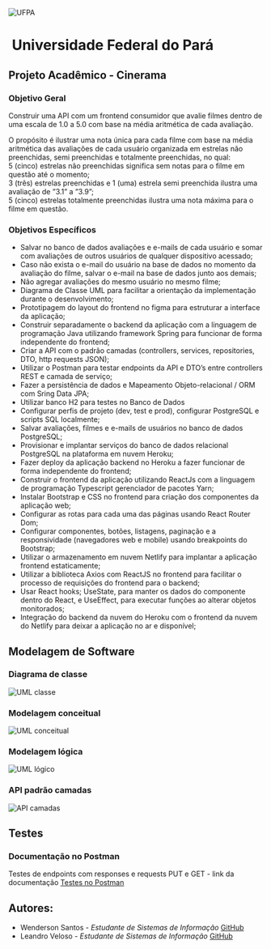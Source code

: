 ![UFPA](https://encrypted-tbn0.gstatic.com/images?q=tbn:ANd9GcQDyOqG3iMuzdu5X_KpvPiBXGXQ1I-LtBEgEQ&usqp=CAU)
# &nbsp;__Universidade Federal do Pará__ 
## Projeto Acadêmico - Cinerama
### Objetivo Geral
Construir uma API com um frontend consumidor que avalie filmes dentro de uma escala de 1.0 a 5.0 com base na média aritmética de cada avaliação.

O propósito é ilustrar uma nota única para cada filme com base na média aritmética das
avaliações de cada usuário organizada em estrelas não preenchidas, semi preenchidas e
totalmente preenchidas, no qual:<br>
5 (cinco) estrelas não preenchidas significa sem notas para o filme em questão até o
momento;<br>
3 (três) estrelas preenchidas e 1 (uma) estrela semi preenchida ilustra uma avaliação de
”3.1” a ”3.9”;<br>
5 (cinco) estrelas totalmente preenchidas ilustra uma nota máxima para o filme em
questão.

### Objetivos Específicos
* Salvar no banco de dados avaliações e e-mails de cada usuário e somar com
avaliações de outros usuários de qualquer dispositivo acessado;
* Caso não exista o e-mail do usuário na base de dados no momento da
avaliação do filme, salvar o e-mail na base de dados junto aos demais;
* Não agregar avaliações do mesmo usuário no mesmo filme;
* Diagrama de Classe UML para facilitar a orientação da implementação
durante o desenvolvimento;
* Prototipagem do layout do frontend no figma para estruturar a interface da
aplicação;
* Construir separadamente o backend da aplicação com a linguagem de
programação Java utilizando framework Spring para funcionar de forma
independente do frontend;
* Criar a API com o padrão camadas (controllers, services, repositories, DTO,
http requests JSON);
* Utilizar o Postman para testar endpoints da API e DTO’s entre controllers
REST e camada de serviço;
* Fazer a persistência de dados e Mapeamento Objeto-relacional / ORM com
Sring Data JPA;
* Utilizar banco H2 para testes no Banco de Dados
* Configurar perfis de projeto (dev, test e prod), configurar PostgreSQL e scripts
SQL localmente;
* Salvar avaliações, filmes e e-mails de usuários no banco de dados PostgreSQL;
* Provisionar e implantar serviços do banco de dados relacional PostgreSQL
na plataforma em nuvem Heroku;
* Fazer deploy da aplicação backend no Heroku a fazer funcionar de forma
independente do frontend;
* Construir o frontend da aplicação utilizando ReactJs com a linguagem de
programação Typescript gerenciador de pacotes Yarn;
* Instalar Bootstrap e CSS no frontend para criação dos componentes da
aplicação web;
* Configurar as rotas para cada uma das páginas usando React Router Dom;
* Configurar componentes, botões, listagens, paginação e a responsividade
(navegadores web e mobile) usando breakpoints do Bootstrap;
* Utilizar o armazenamento em nuvem Netlify para implantar a aplicação
frontend estaticamente;
* Utilizar a biblioteca Axios com ReactJS no frontend para facilitar o processo
de requisições do frontend para o backend;
* Usar React hooks; UseState, para manter os dados do componente dentro do
React, e UseEffect, para executar funções ao alterar objetos monitorados;
* Integração do backend da nuvem do Heroku com o frontend da nuvem do
Netlify para deixar a aplicação no ar e disponível;

## Modelagem de Software

### Diagrama de classe
![UML classe](https://imgur.com/RK84qEX.png)

### Modelagem conceitual
![UML conceitual](https://imgur.com/znzekJp.png)

### Modelagem lógica
![UML lógico](https://imgur.com/4If6euL.png)

### API padrão camadas
![API camadas](https://imgur.com/aM9lnWk.png)

## Testes
### Documentação no Postman
Testes de endpoints com responses e requests PUT e GET - link da documentação [Testes no Postman](https://documenter.getpostman.com/view/17433262/UVeAuUPS)
## Autores:
* Wenderson Santos - _Estudante de Sistemas de Informação_ [GitHub](https://github.com/wgustavosantos)
* Leandro Veloso - _Estudante de Sistemas de Informação_ [GitHub](https://github.com/Leandro-Veloso)

